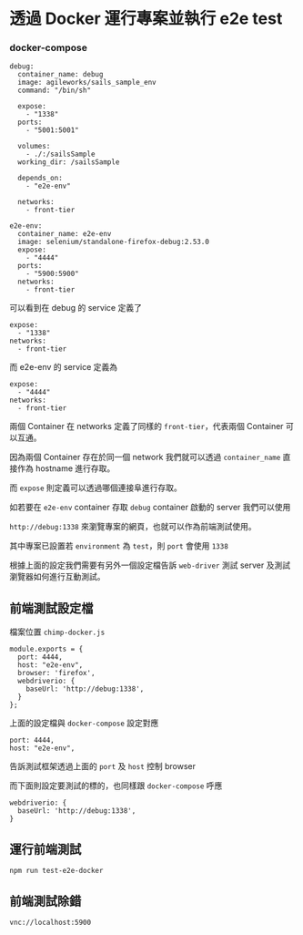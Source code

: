 # 透過 Docker 運行專案並執行 e2e test

### docker-compose

```
debug:
  container_name: debug
  image: agileworks/sails_sample_env
  command: "/bin/sh"

  expose:
    - "1338"
  ports:
    - "5001:5001"

  volumes:
    - ./:/sailsSample
  working_dir: /sailsSample

  depends_on:
    - "e2e-env"

  networks:
    - front-tier
```

```
e2e-env:
  container_name: e2e-env
  image: selenium/standalone-firefox-debug:2.53.0
  expose:
    - "4444"
  ports:
    - "5900:5900"
  networks:
    - front-tier
```

可以看到在 debug 的 service 定義了

```
expose:
  - "1338"
networks:
  - front-tier
```

而 e2e-env 的 service 定義為

```
expose:
  - "4444"
networks:
  - front-tier
```

兩個 Container 在 networks 定義了同樣的 `front-tier`，代表兩個 Container 可以互通。

因為兩個 Container 存在於同一個 network 我們就可以透過 `container_name` 直接作為 hostname 進行存取。

而 `expose` 則定義可以透過哪個連接阜進行存取。

如若要在 `e2e-env` container 存取 `debug` container 啟動的 server 我們可以使用

`http://debug:1338` 來瀏覽專案的網頁，也就可以作為前端測試使用。

其中專案已設置若 `environment` 為 `test`，則 `port` 會使用 `1338`

根據上面的設定我們需要有另外一個設定檔告訴 `web-driver` 測試 server 及測試瀏覽器如何進行互動測試。

## 前端測試設定檔

檔案位置 `chimp-docker.js`

```
module.exports = {
  port: 4444,
  host: "e2e-env",
  browser: 'firefox',
  webdriverio: {
    baseUrl: 'http://debug:1338',
  }
};
```

上面的設定檔與 `docker-compose` 設定對應

```
port: 4444,
host: "e2e-env",
```

告訴測試框架透過上面的 `port` 及 `host` 控制 browser

而下面則設定要測試的標的，也同樣跟 `docker-compose` 呼應

```
webdriverio: {
  baseUrl: 'http://debug:1338',
}
```

## 運行前端測試

`npm run test-e2e-docker`

## 前端測試除錯

`vnc://localhost:5900`
